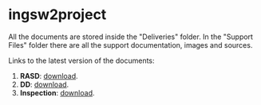 # ingsw2project
All the documents are stored inside the "Deliveries" folder.
In the "Support Files" folder there are all the support documentation, images and sources.

Links to the latest version of the documents:
1. **RASD**: [download](https://github.com/Maiux92/ingsw2project/tree/master/Deliveries/RASD_v3.pdf).
1. **DD**: [download](https://github.com/Maiux92/ingsw2project/tree/master/Deliveries/DD_v2.pdf).
1. **Inspection**: [download](https://github.com/Maiux92/ingsw2project/tree/master/Deliveries/CodeInspection.pdf).